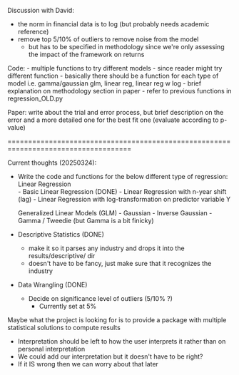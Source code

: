 Discussion with David:
- the norm in financial data is to log (but probably needs academic reference)
- remove top 5/10% of outliers to remove noise from the model 
    - but has to be specified in methodology since we're only assessing the impact of the framework on returns

Code:
    - multiple functions to try different models 
    - since reader might try different function 
    - basically there should be a function for each type of model i.e. gamma/gaussian glm, linear reg, linear reg w log
    - brief explanation on methodology section in paper
    - refer to previous functions in regression_OLD.py

Paper: 
    write about the trial and error process, but brief description on the error and a more detailed 
    one for the best fit one (evaluate according to p-value)

====================================================================================

Current thoughts (20250324):
- Write the code and functions for the below different type of regression:
    Linear Regression    
        - Basic Linear Regression (DONE)
        - Linear Regression with n-year shift (lag)
        - Linear Regression with log-transformation on predictor variable Y

    Generalized Linear Models (GLM)
        - Gaussian
        - Inverse Gaussian
        - Gamma / Tweedie (but Gamma is a bit finicky)

- Descriptive Statistics (DONE)
    - make it so it parses any industry and drops it into the results/descriptive/ dir
    - doesn't have to be fancy, just make sure that it recognizes the industry

- Data Wrangling (DONE)
    - Decide on significance level of outliers (5/10% ?)
        - Currently set at 5% 

Maybe what the project is looking for is to provide a package with multiple statistical solutions to compute results
- Interpretation should be left to how the user interprets it rather than on personal interpretation
- We could add our interpretation but it doesn't have to be right?
- If it IS wrong then we can worry about that later